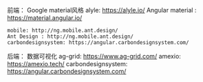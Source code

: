 
前端：
     Google material风格 alyle: https://alyle.io/
                         Angular material : https://material.angular.io/

    mobile: http://ng.mobile.ant.design/
    Ant Design : http://ng.mobile.ant.design/
    carbondesignsystem: https://angular.carbondesignsystem.com/
                         
后端：
    数据可视化 ag-grid: https://www.ag-grid.com/
             amexio: https://amexio.tech/
             carbondesignsystem: https://angular.carbondesignsystem.com/


